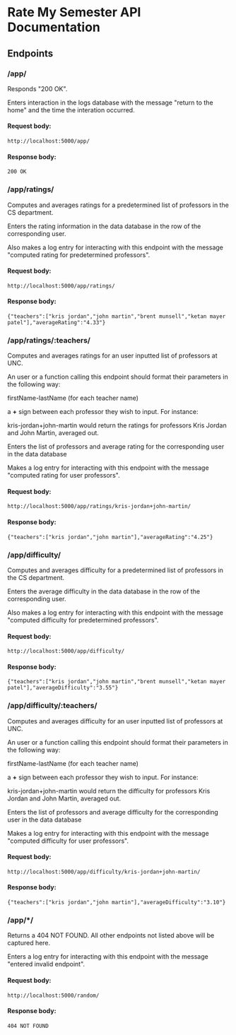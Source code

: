 # Rate My Semester API Documentation

## Endpoints

### /app/

Responds "200 OK".

Enters interaction in the logs database with the message "return to the home" and the time the interation occurred.

#### Request body:
```
http://localhost:5000/app/
```
#### Response body:
```
200 OK
```

### /app/ratings/

Computes and averages ratings for a predetermined list of professors in the CS department.
 
Enters the rating information in the data database in the row of the corresponding user.

Also makes a log entry for interacting with this endpoint with the message "computed rating for predetermined professors".

#### Request body:
```
http://localhost:5000/app/ratings/
```
#### Response body:
```
{"teachers":["kris jordan","john martin","brent munsell","ketan mayer patel"],"averageRating":"4.33"}
```


### /app/ratings/:teachers/

Computes and averages ratings for an user inputted list of professors at UNC.

An user or a function calling this endpoint should format their parameters in the following way: 

firstName-lastName (for each teacher name)

a **+** sign between each professor they wish to input. For instance:

kris-jordan+john-martin would return the ratings for professors Kris Jordan and John Martin, averaged out.

Enters the list of professors and average rating for the corresponding user in the data database

Makes a log entry for interacting with this endpoint with the message "computed rating for user professors".


#### Request body:
```
http://localhost:5000/app/ratings/kris-jordan+john-martin/
```
#### Response body:
```
{"teachers":["kris jordan","john martin"],"averageRating":"4.25"}
```

### /app/difficulty/

Computes and averages difficulty for a predetermined list of professors in the CS department.

Enters the average difficulty in the data database in the row of the corresponding user.

Also makes a log entry for interacting with this endpoint with the message "computed difficulty for predetermined professors".

#### Request body:
```
http://localhost:5000/app/difficulty/
```
#### Response body:
```
{"teachers":["kris jordan","john martin","brent munsell","ketan mayer patel"],"averageDifficulty":"3.55"}
```

### /app/difficulty/:teachers/

Computes and averages difficulty for an user inputted list of professors at UNC.

An user or a function calling this endpoint should format their parameters in the following way: 

firstName-lastName (for each teacher name)

a **+** sign between each professor they wish to input. For instance:

kris-jordan+john-martin would return the difficulty for professors Kris Jordan and John Martin, averaged out.

Enters the list of professors and average difficulty for the corresponding user in the data database

Makes a log entry for interacting with this endpoint with the message "computed difficulty for user professors".

#### Request body:
```
http://localhost:5000/app/difficulty/kris-jordan+john-martin/
```
#### Response body:
```
{"teachers":["kris jordan","john martin"],"averageDifficulty":"3.10"}
```

### /app/*/

Returns a 404 NOT FOUND. All other endpoints not listed above will be captured here. 

Enters a log entry for interacting with this endpoint with the message "entered invalid endpoint".

#### Request body:
```
http://localhost:5000/random/
```
#### Response body:
```
404 NOT FOUND
```



